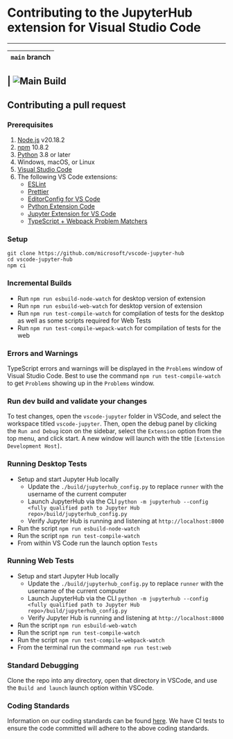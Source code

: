 # Contributing to the JupyterHub extension for Visual Studio Code

---

| `main` branch |
| ------------- |

## | ![Main Build](https://github.com/microsoft/vscode-jupyter-hub/actions/workflows/build-test.yml/badge.svg?branch=main)

## Contributing a pull request

### Prerequisites

1. [Node.js](https://nodejs.org/) v20.18.2
2. [npm](https://www.npmjs.com/) 10.8.2
3. [Python](https://www.python.org/) 3.8 or later
4. Windows, macOS, or Linux
5. [Visual Studio Code](https://code.visualstudio.com/)
6. The following VS Code extensions:
    - [ESLint](https://marketplace.visualstudio.com/items?itemName=dbaeumer.vscode-eslint)
    - [Prettier](https://marketplace.visualstudio.com/items?itemName=esbenp.prettier-vscode)
    - [EditorConfig for VS Code](https://marketplace.visualstudio.com/items?itemName=EditorConfig.EditorConfig)
    - [Python Extension Code](https://marketplace.visualstudio.com/items?itemName=ms-python.python)
    - [Jupyter Extension for VS Code](https://marketplace.visualstudio.com/items?itemName=ms-toolsai.jupyter)
    - [TypeScript + Webpack Problem Matchers](https://marketplace.visualstudio.com/items?itemName=amodio.tsl-problem-matcher)

### Setup

```shell
git clone https://github.com/microsoft/vscode-jupyter-hub
cd vscode-jupyter-hub
npm ci
```

### Incremental Builds

* Run `npm run esbuild-node-watch` for desktop version of extension
* Run `npm run esbuild-web-watch` for desktop version of extension
* Run `npm run test-compile-watch` for compilation of tests for the desktop as well as some scripts required for Web Tests
* Run `npm run test-compile-wepack-watch` for compilation of tests for the web

### Errors and Warnings

TypeScript errors and warnings will be displayed in the `Problems` window of Visual Studio Code.
Best to use the command `npm run test-compile-watch` to get `Problems` showing up in the `Problems` window.

### Run dev build and validate your changes

To test changes, open the `vscode-jupyter` folder in VSCode, and select the workspace titled `vscode-jupyter`.
Then, open the debug panel by clicking the `Run and Debug` icon on the sidebar, select the `Extension`
option from the top menu, and click start. A new window will launch with the title
`[Extension Development Host]`.

### Running Desktop Tests

* Setup and start Jupyter Hub locally
    * Update the `./build/jupyterhub_config.py` to replace `runner` with the username of the current computer
    * Launch JupyterHub via the CLI `python -m jupyterhub --config <fully qualified path to Jupyter Hub repo>/build/jupyterhub_config.py`
    * Verify Jupyter Hub is running and listening at `http://localhost:8000`
* Run the script `npm run esbuild-node-watch`
* Run the script `npm run test-compile-watch`
* From within VS Code run the launch option `Tests`


### Running Web Tests

* Setup and start Jupyter Hub locally
    * Update the `./build/jupyterhub_config.py` to replace `runner` with the username of the current computer
    * Launch JupyterHub via the CLI `python -m jupyterhub --config <fully qualified path to Jupyter Hub repo>/build/jupyterhub_config.py`
    * Verify Jupyter Hub is running and listening at `http://localhost:8000`
* Run the script `npm run esbuild-web-watch`
* Run the script `npm run test-compile-watch`
* Run the script `npm run test-compile-webpack-watch`
* From the terminal run the command `npm run test:web`

### Standard Debugging

Clone the repo into any directory, open that directory in VSCode, and use the `Build and launch` launch option within VSCode.

### Coding Standards

Information on our coding standards can be found [here](https://github.com/Microsoft/vscode-jupyter/blob/main/CODING_STANDARDS.md).
We have CI tests to ensure the code committed will adhere to the above coding standards.
